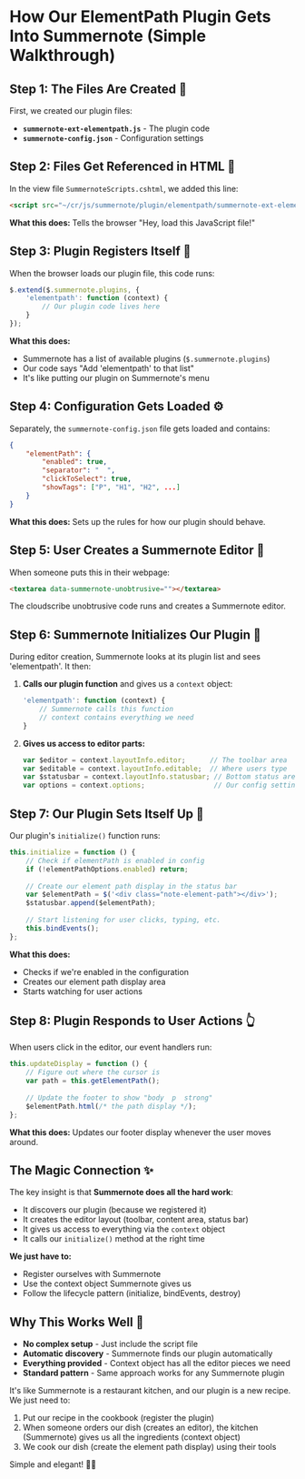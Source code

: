 # How Our ElementPath Plugin Gets Into Summernote (Simple Walkthrough)

## Step 1: The Files Are Created 📁
First, we created our plugin files:
- **`summernote-ext-elementpath.js`** - The plugin code
- **`summernote-config.json`** - Configuration settings

## Step 2: Files Get Referenced in HTML 📄
In the view file `SummernoteScripts.cshtml`, we added this line:
```html
<script src="~/cr/js/summernote/plugin/elementpath/summernote-ext-elementpath.min.js"></script>
```

**What this does:** Tells the browser "Hey, load this JavaScript file!"

## Step 3: Plugin Registers Itself 📝
When the browser loads our plugin file, this code runs:
```javascript
$.extend($.summernote.plugins, {
    'elementpath': function (context) {
        // Our plugin code lives here
    }
});
```

**What this does:** 
- Summernote has a list of available plugins (`$.summernote.plugins`)
- Our code says "Add 'elementpath' to that list"
- It's like putting our plugin on Summernote's menu

## Step 4: Configuration Gets Loaded ⚙️
Separately, the `summernote-config.json` file gets loaded and contains:
```json
{
    "elementPath": {
        "enabled": true,
        "separator": "  ",
        "clickToSelect": true,
        "showTags": ["P", "H1", "H2", ...]
    }
}
```

**What this does:** Sets up the rules for how our plugin should behave.

## Step 5: User Creates a Summernote Editor 🎯
When someone puts this in their webpage:
```html
<textarea data-summernote-unobtrusive=""></textarea>
```

The cloudscribe unobtrusive code runs and creates a Summernote editor.

## Step 6: Summernote Initializes Our Plugin 🚀
During editor creation, Summernote looks at its plugin list and sees 'elementpath'. It then:

1. **Calls our plugin function** and gives us a `context` object:
   ```javascript
   'elementpath': function (context) {
       // Summernote calls this function
       // context contains everything we need
   }
   ```

2. **Gives us access to editor parts:**
   ```javascript
   var $editor = context.layoutInfo.editor;      // The toolbar area
   var $editable = context.layoutInfo.editable;  // Where users type
   var $statusbar = context.layoutInfo.statusbar; // Bottom status area
   var options = context.options;                 // Our config settings
   ```

## Step 7: Our Plugin Sets Itself Up 🔧
Our plugin's `initialize()` function runs:
```javascript
this.initialize = function () {
    // Check if elementPath is enabled in config
    if (!elementPathOptions.enabled) return;
    
    // Create our element path display in the status bar
    var $elementPath = $('<div class="note-element-path"></div>');
    $statusbar.append($elementPath);
    
    // Start listening for user clicks, typing, etc.
    this.bindEvents();
};
```

**What this does:**
- Checks if we're enabled in the configuration
- Creates our element path display area
- Starts watching for user actions

## Step 8: Plugin Responds to User Actions 👆
When users click in the editor, our event handlers run:
```javascript
this.updateDisplay = function () {
    // Figure out where the cursor is
    var path = this.getElementPath();
    
    // Update the footer to show "body  p  strong"
    $elementPath.html(/* the path display */);
};
```

**What this does:** Updates our footer display whenever the user moves around.

## The Magic Connection ✨
The key insight is that **Summernote does all the hard work**:
- It discovers our plugin (because we registered it)
- It creates the editor layout (toolbar, content area, status bar)
- It gives us access to everything via the `context` object
- It calls our `initialize()` method at the right time

**We just have to:**
- Register ourselves with Summernote
- Use the context object Summernote gives us
- Follow the lifecycle pattern (initialize, bindEvents, destroy)

## Why This Works Well 🎉
- **No complex setup** - Just include the script file
- **Automatic discovery** - Summernote finds our plugin automatically  
- **Everything provided** - Context object has all the editor pieces we need
- **Standard pattern** - Same approach works for any Summernote plugin

It's like Summernote is a restaurant kitchen, and our plugin is a new recipe. We just need to:
1. Put our recipe in the cookbook (register the plugin)
2. When someone orders our dish (creates an editor), the kitchen (Summernote) gives us all the ingredients (context object)
3. We cook our dish (create the element path display) using their tools

Simple and elegant! 👨‍🍳